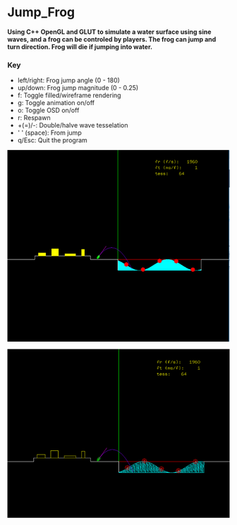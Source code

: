 # Jump_Frog


**Using C++ OpenGL and GLUT to simulate a water surface using sine waves, and a frog can be controled by players. The frog can jump and turn direction. Frog will die if jumping into water.**

### Key
* left/right: Frog jump angle          (0 - 180)
* up/down: Frog jump magnitude         (0 - 0.25)
* f: Toggle filled/wireframe rendering
* g: Toggle animation on/off
* o: Toggle OSD on/off
* r: Respawn
* +(=)/-: Double/halve wave tesselation
* ' ' (space): From jump
* q/Esc: Quit the program

![image](https://github.com/zbmsnj1/Jump_Frog/blob/main/screenshot/jumpfrog.png)


![image](https://github.com/zbmsnj1/Jump_Frog/blob/main/screenshot/frog.png)
